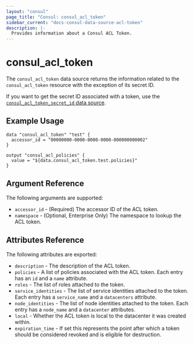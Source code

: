 ```yaml
---
layout: "consul"
page_title: "Consul: consul_acl_token"
sidebar_current: "docs-consul-data-source-acl-token"
description: |-
  Provides information about a Consul ACL Token.
---
```


# consul_acl_token

The `consul_acl_token` data source returns the information related to the
`consul_acl_token` resource with the exception of its secret ID.

If you want to get the secret ID associated with a token, use the
[`consul_acl_token_secret_id` data source](/docs/providers/consul/d/acl_token_secret_id.html).

## Example Usage

```hcl
data "consul_acl_token" "test" {
  accessor_id = "00000000-0000-0000-0000-000000000002"
}

output "consul_acl_policies" {
  value = "${data.consul_acl_token.test.policies}"
}
```


## Argument Reference

The following arguments are supported:

* `accessor_id` - (Required) The accessor ID of the ACL token.
* `namespace` - (Optional, Enterprise Only) The namespace to lookup the ACL token.

## Attributes Reference

The following attributes are exported:

* `description` - The description of the ACL token.
* `policies` - A list of policies associated with the ACL token. Each entry has an `id` and a `name` attribute.
* `roles` - The list of roles attached to the token.
* `service_identities` - The list of service identities attached to the token. Each entry has a `service_name` and a `datacenters` attribute.
* `node_identities` - The list of node identities attached to the token. Each entry has a `node_name` and a `datacenter` attributes.
* `local` - Whether the ACL token is local to the datacenter it was created within.
* `expiration_time` - If set this represents the point after which a token should be considered revoked and is eligible for destruction.
